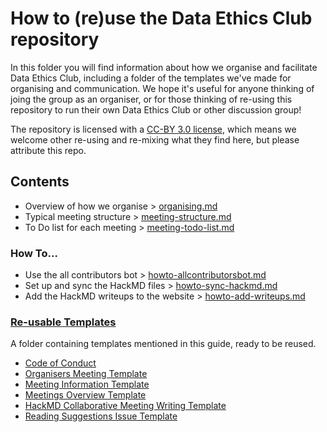 # How to (re)use the Data Ethics Club repository

In this folder you will find information about how we organise and facilitate Data Ethics Club, including a folder of the templates we've made for organising and communication. We hope it's useful for anyone thinking of joing the group as an organiser, or for those thinking of re-using this repository to run their own Data Ethics Club or other discussion group!

The repository is licensed with a [CC-BY 3.0 license](https://creativecommons.org/licenses/by/3.0/legalcode), which means we welcome other re-using and re-mixing what they find here, but please attribute this repo. 

## Contents

* Overview of how we organise > [organising.md](./organising.md)  
* Typical meeting structure > [meeting-structure.md](./meeting-structure.md)  
* To Do list for each meeting > [meeting-todo-list.md](./meeting-todo-list.md)  

### How To...
* Use the all contributors bot > [howto-allcontributorsbot.md](./howto-allcontributorsbot.md)
* Set up and sync the HackMD files > [howto-sync-hackmd.md](./howto-sync-hackmd.md)
* Add the HackMD writeups to the website > [howto-add-writeups.md](./howto-add-writeups.md)

### [Re-usable Templates](./templates/)
A folder containing templates mentioned in this guide, ready to be reused.  
* [Code of Conduct](./templates/code_of_conduct_template.MD)   
* [Organisers Meeting Template](./templates/organisers_meeting_template.md)  
* [Meeting Information Template](./templates/meeting_info_template.md)  
* [Meetings Overview Template](./templates/meetings_overview_template.md)   
* [HackMD Collaborative Meeting Writing Template](./templates/HackMD_meeting_template.md)  
* [Reading Suggestions Issue Template](./templates/reading-suggestion-issue-template.md)  
